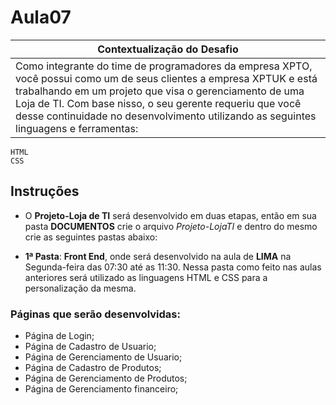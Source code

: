 # Aula07 

|Contextualização do Desafio|
|-|
|Como integrante do time de programadores da empresa XPTO, você possui como um de seus clientes a empresa XPTUK e está trabalhando em um projeto que visa o gerenciamento de uma Loja de TI. Com base nisso, o seu gerente requeriu que você desse continuidade no desenvolvimento utilizando as seguintes linguagens e ferramentas: |

```
HTML
CSS
```

## Instruções
- O **Projeto-Loja de TI** será desenvolvido em duas etapas, então em sua pasta **DOCUMENTOS** crie o arquivo *Projeto-LojaTI* e dentro do mesmo crie as seguintes pastas abaixo:

- **1ª Pasta**: **Front End**, onde será desenvolvido na aula de **LIMA** na Segunda-feira das 07:30 até as 11:30. Nessa pasta como feito nas aulas anteriores será utilizado as linguagens HTML e CSS para a personalização da mesma.  

### Páginas que serão desenvolvidas:
- Página de Login;
- Página de Cadastro de Usuario;
- Página de Gerenciamento de Usuario;
- Página de Cadastro de Produtos;
- Página de Gerenciamento de Produtos;
- Página de Gerenciamento financeiro;
  
